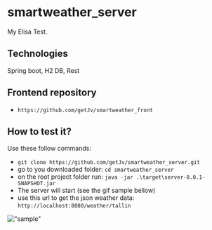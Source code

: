 # smartweather_server
My Elisa Test.

## Technologies
Spring boot, H2 DB, Rest

## Frontend repository

* `https://github.com/getJv/smartweather_front`

## How to test it?

Use these follow commands:

* `git clone https://github.com/getJv/smartweather_server.git`
* go to you downloaded folder: `cd smartweather_server`
* on the root project folder run: `java -jar .\target\server-0.0.1-SNAPSHOT.jar`
* The server will start (see the gif sample bellow)
* use this url to get the json weather data: `http://localhost:8080/weather/tallin`

!["sample"](https://media.giphy.com/media/9G6RAnTDCyKreGyULY/giphy.gif)
